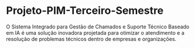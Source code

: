 # Projeto-PIM-Terceiro-Semestre
 O Sistema Integrado para Gestão de Chamados e Suporte Técnico Baseado em IA é uma solução inovadora projetada para otimizar o atendimento e a resolução de problemas técnicos dentro de empresas e organizações. 
